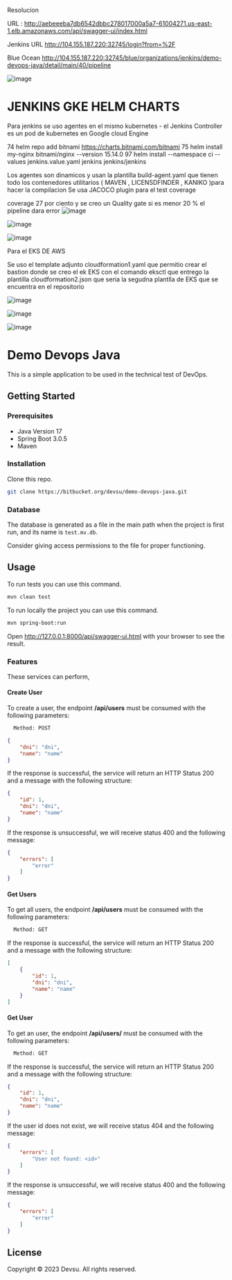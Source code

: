 Resolucion


URL : http://aebeeeba7db6542dbbc278017000a5a7-61004271.us-east-1.elb.amazonaws.com/api/swagger-ui/index.html


Jenkins URL  http://104.155.187.220:32745/login?from=%2F   

Blue Ocean
http://104.155.187.220:32745/blue/organizations/jenkins/demo-devops-java/detail/main/40/pipeline

![image](https://github.com/jhonatanurbinat/demo-devops-java/assets/53740985/fdb0ac64-68d7-4faa-86d1-4ef2feb1c03b)


# JENKINS GKE HELM CHARTS

Para jenkins se uso agentes en el mismo kubernetes - el Jenkins Controller es un pod de kubernetes en Google cloud Engine 

   74  helm repo add bitnami https://charts.bitnami.com/bitnami
   75  helm install my-nginx bitnami/nginx --version 15.14.0
      97  helm install --namespace ci --values jenkins.value.yaml jenkins jenkins/jenkins

Los agentes son dinamicos y usan la plantilla build-agent.yaml que tienen todo los contenedores utilitarios ( MAVEN , LICENSDFINDER , KANIKO )para hacer la compilacion 
Se usa JACOCO plugin para el test coverage 

coverage 27 por ciento y se creo un Quality gate si es menor 20 % el pipeline dara error 
![image](https://github.com/jhonatanurbinat/demo-devops-java/assets/53740985/b9774e42-534c-47ab-991d-a2bbc8354622)



![image](https://github.com/jhonatanurbinat/demo-devops-java/assets/53740985/eeb1b06e-47ce-4db4-8a2b-f01fa32e8479)



![image](https://github.com/jhonatanurbinat/demo-devops-java/assets/53740985/36b0c721-9898-41a7-bcfc-5fabc0ab6d12)


Para el EKS DE AWS 

Se uso el template adjunto cloudformation1.yaml que permitio crear el bastion donde se creo el ek EKS con el comando eksctl que entrego la plantilla cloudformation2.json  que seria la segudna plantlla de EKS que se encuentra en el repositorio



![image](https://github.com/jhonatanurbinat/demo-devops-java/assets/53740985/a7f0945b-bf65-4e50-83d8-a41db33a2e7d)


![image](https://github.com/jhonatanurbinat/demo-devops-java/assets/53740985/492b18a9-d6bd-4316-85c3-c74bae156fbe)



![image](https://github.com/jhonatanurbinat/demo-devops-java/assets/53740985/8631ac76-95f7-4e9c-acc8-09673cf69921)


# Demo Devops Java

This is a simple application to be used in the technical test of DevOps.

## Getting Started

### Prerequisites

- Java Version 17
- Spring Boot 3.0.5
- Maven

### Installation

Clone this repo.

```bash
git clone https://bitbucket.org/devsu/demo-devops-java.git
```

### Database

The database is generated as a file in the main path when the project is first run, and its name is `test.mv.db`.

Consider giving access permissions to the file for proper functioning.

## Usage

To run tests you can use this command.

```bash
mvn clean test
```

To run locally the project you can use this command.

```bash
mvn spring-boot:run
```

Open http://127.0.0.1:8000/api/swagger-ui.html with your browser to see the result.

### Features

These services can perform,

#### Create User

To create a user, the endpoint **/api/users** must be consumed with the following parameters:

```bash
  Method: POST
```

```json
{
    "dni": "dni",
    "name": "name"
}
```

If the response is successful, the service will return an HTTP Status 200 and a message with the following structure:

```json
{
    "id": 1,
    "dni": "dni",
    "name": "name"
}
```

If the response is unsuccessful, we will receive status 400 and the following message:

```json
{
    "errors": [
        "error"
    ]
}
```

#### Get Users

To get all users, the endpoint **/api/users** must be consumed with the following parameters:

```bash
  Method: GET
```

If the response is successful, the service will return an HTTP Status 200 and a message with the following structure:

```json
[
    {
        "id": 1,
        "dni": "dni",
        "name": "name"
    }
]
```

#### Get User

To get an user, the endpoint **/api/users/<id>** must be consumed with the following parameters:

```bash
  Method: GET
```

If the response is successful, the service will return an HTTP Status 200 and a message with the following structure:

```json
{
    "id": 1,
    "dni": "dni",
    "name": "name"
}
```

If the user id does not exist, we will receive status 404 and the following message:

```json
{
    "errors": [
        "User not found: <id>"
    ]
}
```

If the response is unsuccessful, we will receive status 400 and the following message:

```json
{
    "errors": [
        "error"
    ]
}
```

## License

Copyright © 2023 Devsu. All rights reserved.
